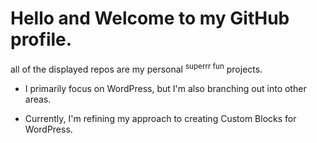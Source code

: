 # Hello and Welcome to my GitHub profile.


all of the  displayed repos are my personal <sup>superrr fun</sup> projects.

- I primarily focus on WordPress, but I'm also branching out into other areas.

- Currently, I'm refining my approach to creating Custom Blocks for WordPress.










